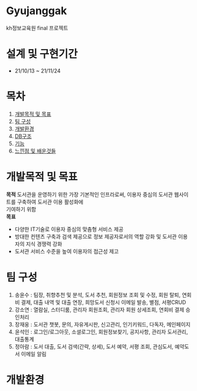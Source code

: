 # Gyujanggak
kh정보교육원 final 프로젝트
# 설계 및 구현기간
+ 21/10/13 ~ 21/11/24
# 목차
1. [개발목적 및 목표](#개발목적-및-목표)<br>
2. [팀 구성](#팀-구성)<br>
3. [개발환경](#개발환경)<br>
4. [DB구조](#DB구조)<br>
5. [기능](#기능)<br>
6. [느낀점 및 배운것들](#느낀점)<br>
# 개발목적 및 목표
**목적**
도서관을 운영하기 위한 가장 기본적인 인프라로써, 
이용자 중심의 도서관 웹사이트를 구축하여 도서관 이용 활성화에  
기여하기 위함<br>
**목표**
+ 다양한 IT기술로 이용자 중심의 맞춤형 서비스 제공
+ 방대한 컨텐츠 구축과 검색 제공으로 정보 제공자로서의 역할 강화 및 도서관 이용자의 지식 경쟁력 강화
+ 도서관 서비스 수준을 높여 이용자의 접근성 제고
# 팀 구성
1. 송윤수 : 팀장, 취향추천 및 분석, 도서 추천, 회원정보 조회 및 수정, 회원 탈퇴, 연회비 결제, 대출 내역 및 대출 연장, 희망도서 신청시 이메일 발송, 별점, 서평CRUD
2. 강소연 : 열람실, 스터디룸, 관리자 회원조회, 관리자 회원 상세조회, 연회비 결제 승인처리
3. 장재웅 : 도서관 챗봇, 문의, 자유게시판, 신고관리, 인기키워드, 다독자, 메인페이지
4. 윤석인 : 로그인/로그아웃, 소셜로그인, 회원정보찾기, 공지사항, 관리자 도서관리, 대출통계
5. 정아람 : 도서 대출, 도서 검색(간략, 상세), 도서 예약, 서평 조회, 관심도서, 예약도서 이메일 알림
# 개발환경
